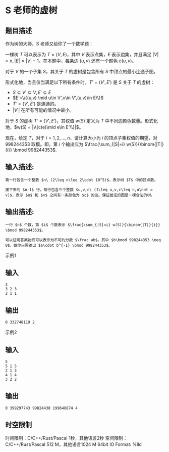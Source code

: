 # S 老师的虚树

## 题目描述

作为树的大师，S 老师又给你了一个数学题：  
  
一棵树 $T$ 可以表示为 $T = (V, E)$，其中 $V$ 表示点集，$E$ 表示边集，并且满足 $|V|=n,|E|=|V|-1$。在本题中，每条边 $(u,v)$ 还有一个颜色 $c(u,v)$。  
  


对于 $V$ 的一个子集 $S$，其关于 $T$ 的虚树是包含所有 $S$ 中顶点的最小连通子图。 

  


形式化地，当且仅当满足以下所有条件时，$T'=(V',E')$ 是 $S$ 关于 $T$ 的虚树： 

  


  * $S\subseteq V'\subseteq V, E'\subseteq E$ 
  * $E'=\\{(u,v) \mid u\in V',v\in V',(u,v)\in E\\}$ 
  * $T' = (V',E')$ 是连通的。
  * $|V'|$ 在所有可能的情况中最小。

  
对于 $S$ 的虚树 $T'=(V',E')$，其权值 $w(S)$ 定义为 $T$ 中不同边颜色数量。形式化地，$w(S) = |\\{c(e)\mid e\in E'\\}|$。  
  
现在，给定 $T$，对于 $i=1,2,...,n$，请计算大小为 $i$ 的顶点子集权值的期望，对 $998244353$ 取模。即，第 $i$ 个输出应为 $\frac{\sum_{|S|=i} w(S)}{\binom{|T|}{i}} \bmod 998244353$.

## 输入描述:
    
    
    第一行包含一个整数 $n\ (2\leq n\leq 2\cdot 10^5)$，表示树 $T$ 中的顶点数。  
      
    接下来的 $n-1$ 行，每行包含三个整数 $u,v,c\ (1\leq u,v,c\leq n,u\not = v)$，表示 $u$ 和 $v$ 之间有一条颜色为 $c$ 的边。保证给定的图是一棵合法的树。  
    

## 输出描述:
    
    
    一行 $n$ 个数，第 $i$ 个数表示 $\frac{\sum_{|S|=i} w(S)}{\binom{|T|}{i}} \bmod 998244353$。  
      
    可以证明答案始终可以表示为不可约分数 $\frac ab$，其中 $b\bmod 998244353 \neq 0$，故你只需输出 $a\cdot b^{-1} \bmod 998244353$。

示例1 

## 输入
    
    
    3
    3 2 3
    2 1 1

## 输出
    
    
    0 332748119 2

示例2 

## 输入
    
    
    5
    5 1 5
    2 1 3
    4 1 4
    3 2 2

## 输出
    
    
    0 399297743 99824438 199648874 4


## 时空限制

时间限制：C/C++/Rust/Pascal 1秒，其他语言2秒
空间限制：C/C++/Rust/Pascal 512 M，其他语言1024 M
64bit IO Format: %lld